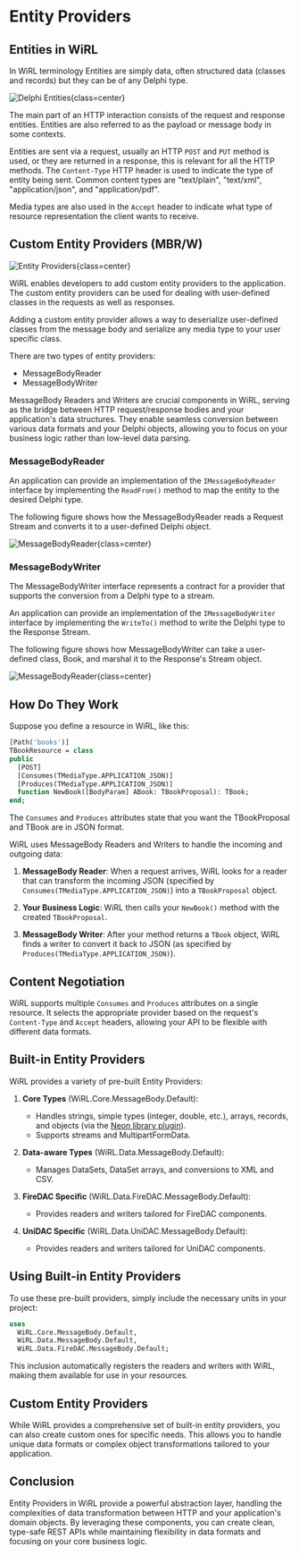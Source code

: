 # Entity Providers


## Entities in WiRL

In WiRL terminology Entities are simply data, often structured data (classes and records) but they can be of any Delphi type.

![Delphi Entities](/entities.png){class=center}

The main part of an HTTP interaction consists of the request and response entities. Entities are also referred to as the payload or message body in some contexts.

Entities are sent via a request, usually an HTTP `POST` and `PUT` method is used, or they are returned in a response, this is relevant for all the HTTP methods. The `Content-Type` HTTP header is used to indicate the type of entity being sent. Common content types are "text/plain", "text/xml", "application/json", and "application/pdf".

Media types are also used in the `Accept` header to indicate what type of resource representation the client wants to receive.


## Custom Entity Providers (MBR/W)

![Entity Providers](/entity-provider.png){class=center}

WiRL enables developers to add custom entity providers to the application. The custom entity providers can be used for dealing with user-defined classes in the requests as well as responses.

Adding a custom entity provider allows a way to deserialize user-defined classes from the message body and serialize any media type to your user specific class.

There are two types of entity providers:

- MessageBodyReader
- MessageBodyWriter

MessageBody Readers and Writers are crucial components in WiRL, serving as the bridge between HTTP request/response bodies and your application's data structures. They enable seamless conversion between various data formats and your Delphi objects, allowing you to focus on your business logic rather than low-level data parsing.

### MessageBodyReader

An application can provide an implementation of the `IMessageBodyReader` interface by implementing the `ReadFrom()` method to map the entity to the desired Delphi type.

The following figure shows how the MessageBodyReader reads a Request Stream and converts it to a user-defined Delphi object.

![MessageBodyReader](/mbr.png){class=center}

### MessageBodyWriter

The MessageBodyWriter interface represents a contract for a provider that supports the conversion from a Delphi type to a stream.

An application can provide an implementation of the `IMessageBodyWriter` interface by implementing the `WriteTo()` method to write the Delphi type to the Response Stream.

The following figure shows how MessageBodyWriter can take a user-defined class, Book, and marshal it to the Response's Stream object.

![MessageBodyReader](/mbw.png){class=center}

## How Do They Work

Suppose you define a resource in WiRL, like this:

```pascal
[Path('books')]
TBookResource = class
public
  [POST]
  [Consumes(TMediaType.APPLICATION_JSON)]
  [Produces(TMediaType.APPLICATION_JSON)]
  function NewBook([BodyParam] ABook: TBookProposal): TBook;
end;
```

The `Consumes` and `Produces` attributes state that you want the TBookProposal and TBook are in JSON format.

WiRL uses MessageBody Readers and Writers to handle the incoming and outgoing data:

1. **MessageBody Reader**: When a request arrives, WiRL looks for a reader that can transform the incoming JSON (specified by `Consumes(TMediaType.APPLICATION_JSON)`) into a `TBookProposal` object.

2. **Your Business Logic**: WiRL then calls your `NewBook()` method with the created `TBookProposal`.

3. **MessageBody Writer**: After your method returns a `TBook` object, WiRL finds a writer to convert it back to JSON (as specified by `Produces(TMediaType.APPLICATION_JSON)`).

## Content Negotiation

WiRL supports multiple `Consumes` and `Produces` attributes on a single resource. It selects the appropriate provider based on the request's `Content-Type` and `Accept` headers, allowing your API to be flexible with different data formats.

## Built-in Entity Providers

WiRL provides a variety of pre-built Entity Providers:

1. **Core Types** (WiRL.Core.MessageBody.Default):
   - Handles strings, simple types (integer, double, etc.), arrays, records, and objects (via the [Neon library plugin](neon)).
   - Supports streams and MultipartFormData.

2. **Data-aware Types** (WiRL.Data.MessageBody.Default):
   - Manages DataSets, DataSet arrays, and conversions to XML and CSV.

3. **FireDAC Specific** (WiRL.Data.FireDAC.MessageBody.Default):
   - Provides readers and writers tailored for FireDAC components.

4. **UniDAC Specific** (WiRL.Data.UniDAC.MessageBody.Default):
   - Provides readers and writers tailored for UniDAC components.

## Using Built-in Entity Providers

To use these pre-built providers, simply include the necessary units in your project:

```pascal
uses
  WiRL.Core.MessageBody.Default,
  WiRL.Data.MessageBody.Default,
  WiRL.Data.FireDAC.MessageBody.Default;
```

This inclusion automatically registers the readers and writers with WiRL, making them available for use in your resources.

## Custom Entity Providers

While WiRL provides a comprehensive set of built-in entity providers, you can also create custom ones for specific needs. This allows you to handle unique data formats or complex object transformations tailored to your application.

## Conclusion

Entity Providers in WiRL provide a powerful abstraction layer, handling the complexities of data transformation between HTTP and your application's domain objects. By leveraging these components, you can create clean, type-safe REST APIs while maintaining flexibility in data formats and focusing on your core business logic.